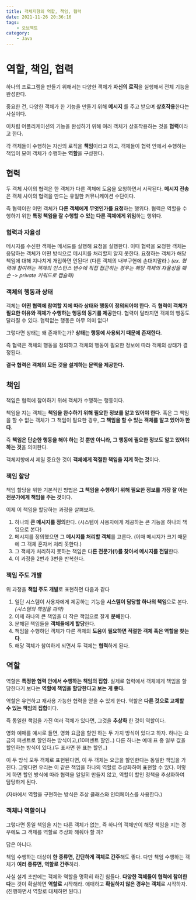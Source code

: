 ```yaml
---
title: 객체지향의 역할, 책임, 협력
date: 2021-11-26 20:36:16
tags:
    - 오브젝트
category:
    - Java
---
```


# 역할, 책임, 협력

하나의 프로그램을 만들기 위해서는 다양한 객체가 **자신의 로직**을 실행해서 전체 기능을 완성한다.

중요한 건, 다양한 객체가 한 기능을 만들기 위해 **메시지** 를 주고 받으며 **상호작용**한다는 사실이다.

이처럼 어플리케이션의 기능을 완성하기 위해 여러 객체가 상호작용하는 것을 **협력**이라고 한다.

각 객체들이 수행하는 자신의 로직을 **책임**이라고 하고, 객체들이 협력 안에서 수행하는 책임이 모여 객체가 수행하는 **역할**을 구성한다.

## 협력

두 객체 사이의 협력은 한 객체가 다른 객체에 도움을 요청하면서 시작된다.
**메시지 전송**은 객체 사이의 협력을 만드는 유일한 커뮤니케이션 수단이다.

즉 협력이란 어떤 객체가 **다른 객체에게 무엇인가를 요청**하는 행위다.
협력은 역할을 수행하기 위한 **특정 책임을 잘 수행할 수 있는 다른 객체에게 위임**하는 행위다.

### 협력과 자율성

메시지를 수신한 객체는 메서드를 실행해 요청을 실행한다. 
이때 협력을 요청한 객체는 응답하는 객체가 어떤 방식으로 메시지를 처리할지 알지 못한다.
요청하는 객체가 해당 책임에 대해 지나치게 개입하면 안된다! (다른 객체의 내부구현에 손대지말라.)
*(ex. 협력에 참여하는 객체의 인스턴스 변수에 직접 접근하는 경우는 해당 객체의 자율성을 훼손 -> private 키워드로 캡슐화)*

### 객체의 행동과 상태

객체는 **어떤 협력에 참여할 지에 따라 상태와 행동이 정의되어야 한다**.
즉 **협력이 객체가 필요한 이유와 객체가 수행하는 행동의 동기를 제공**한다.
협력이 달라지면 객체의 행동도 달라질 수 있다. 협력없는 행동은 아무 의미 없다!

그렇다면 상태는 왜 존재하는가?
**상태는 행동에 사용되기 때문에 존재한다.**

즉 협력은 객체의 행동을 정의하고
객체의 행동이 필요한 정보에 따라 객체의 상태가 결정된다.

**결국 협력은 객체의 모든 것을 설계하는 문맥을 제공한다.**



## 책임

책임은 협력에 참여하기 위해 객체가 수행하는 행동이다.

책임을 지는 객체는 **책임을 완수하기 위해 필요한 정보를 알고 있어야 한다**.
혹은 그 책임을 할 수 없는 객체가 그 책임이 필요한 경우, **그 책임을 할 수 있는 객체를 알고 있어야 한다.**

즉 **책임은 단순한 행동을 해야 하는 것 뿐만 아니라, 그 행동에 필요한 정보도 알고 있어야 하는 것**을 의미한다.

객체지향에서 제일 중요한 것이 **객체에게 적절한 책임을 지게 하는 것**이다.

### 책임 할당

책임 할당을 위한 기본적인 방법은 **그 책임을 수행하기 위해 필요한 정보를 가장 잘 아는 전문가에게 책임을 주는 것**이다.

이제 이 책임을 할당하는 과정을 살펴보자.

1. 하나의 **큰 메시지를 정의**한다.
   (시스템이 사용자에게 제공하는 큰 기능을 하나의 책임으로 본다)
2. 메시지를 정의했으면 그 **메시지를 처리할 객체**를 고른다.
   (이때 메시지가 크기 때문에 그 객체 혼자서 처리 못한다.)
3. 그 객체가 처리하지 못하는 책임은 다**른 전문가(!)를 찾아서 메시지를 전달**한다.
4. 이 과정을 2번과 3번을 반복한다.

### 책임 주도 개발

위 과정을 **책임 주도 개발**로 표현하면 다음과 같다

1. 일단 시스템이 사용자에게 제공하는 기능을 **시스템이 담당할 하나의 책임**으로 본다.
   *(시스템의 책임을 파악)*
2. 이제 하나의 큰 책임을 더 작은 책임으로 잘게 **분해**한다.
3. 분해된 책임들을 **객체들에게 할당**한다.
4. 책임을 수행하던 객체가 다른 객체의 **도움이 필요하면 적절한 객체 혹은 역할을 찾는다**.
5. 해당 객체가 참여하게 되면서 두 객체는 **협력**하게 된다.



## 역할

역할은 **특정한 협력 안에서 수행하는 책임의 집합**.
실제로 협력에서 객체에게 책임을 할당한다기 보다는 **역할에 책임을 할당한다고 보는 게 좋다.**

역할은 유연하고 재사용 가능한 협력을 얻을 수 있게 한다.
역할은 **다른 것으로 교체할 수 있는 책임의 집합**이다.

즉 동일한 책임을 가진 여러 객체가 있다면, 그것을 **추상화** 한 것이 역할이다.

영화 예매를 예시로 들면,
영화 요금을 할인 하는 두 가지 방식이 있다고 하자.
하나는 요금의 퍼센트로 할인하는 방식이고,(10퍼센트 할인..)
다른 하나는 예매 표 중 일부 값을 할인하는 방식이 있다.(두 표사면 한 표는 할인..)

이 두 방식 모두 객체로 표현된다면, 이 두 객체는 요금을 할인한다는 동일한 책임을 가진다.
그렇다면 우리는 이 같은 책임을 하나의 역할로 추상화하여 표현할 수 있다.
이렇게 하면 할인 방식에 따라 협력을 일일히 만들지 않고, 역할이 할인 정책을 추상화하여 담당하게 된다.

(자바에서 역할을 구현하는 방식은 추상 클래스와 인터페이스를 사용한다.)

### 객체냐 역할이냐

그렇다면 동일 책임을 지는 다른 객체가 없는,
즉 하나의 객체만이 해당 책임을 지는 경우에도 그 객체를 역할로 추상화 해줘야 할 까?

답은 아니다.

책임 수행하는 대상이 **한 종류면, 간단하게 객체로 간주**해도 좋다.
다만 책임 수행하는 객체가 **여러 종류면, 역할로 간주**하라.

사실 설계 초반에는 객체와 역할을 명확히 하긴 힘들다.
**다양한 객체들이 협력에 참여한다**는 것이 확실하면 **역할로** 시작해라.
애매하고 **확실하지 않은 경우는 객체**로 시작하자. (진행하면서 역할로 대체하면 된다.)

